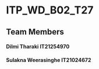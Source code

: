 
# ITP_WD_B02_T27

## Team Members

#### Dilmi Tharaki IT21254970

#### Sulakna Weerasinghe IT21024672






